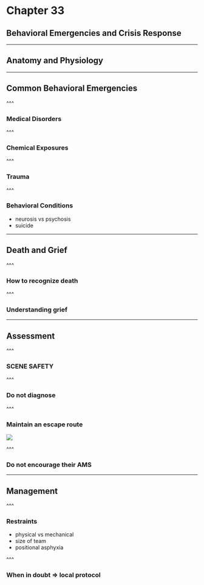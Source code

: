 # Chapter 33
## Behavioral Emergencies and Crisis Response

---

## Anatomy and Physiology

---

## Common Behavioral Emergencies

^^^

### Medical Disorders

^^^

### Chemical Exposures

^^^

### Trauma

^^^

### Behavioral Conditions  
- neurosis vs psychosis <!-- .element: class="fragment" -->  
- suicide <!-- .element: class="fragment" -->  


---

## Death and Grief

^^^

### How to recognize death

^^^

### Understanding grief

---

## Assessment

^^^

### __SCENE SAFETY__

^^^

### Do __not__ diagnose

^^^

### Maintain an escape route  
![](http://i.giphy.com/4HTLVVn1WSmDC.gif)  


^^^

### Do not encourage their AMS

---

## Management

^^^

### __Restraints__  
- physical vs mechanical <!-- .element: class="fragment" -->  
- size of team <!-- .element: class="fragment" -->  
- positional asphyxia <!-- .element: class="fragment" -->  


^^^

### When in doubt &rArr; local protocol